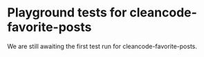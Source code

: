 # Playground tests for cleancode-favorite-posts
We are still awaiting the first test run for cleancode-favorite-posts.
